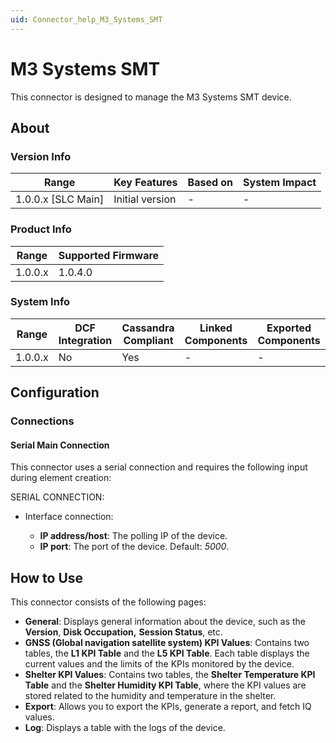 ```yaml
---
uid: Connector_help_M3_Systems_SMT
---
```


# M3 Systems SMT

This connector is designed to manage the M3 Systems SMT device.

## About

### Version Info

| Range                | Key Features     | Based on     | System Impact     |
|----------------------|------------------|--------------|-------------------|
| 1.0.0.x [SLC Main]   | Initial version  | -            | -                 |

### Product Info

| Range     | Supported Firmware     |
|-----------|------------------------|
| 1.0.0.x   | 1.0.4.0                |

### System Info

| Range     | DCF Integration     | Cassandra Compliant     | Linked Components     | Exported Components     |
|-----------|---------------------|-------------------------|-----------------------|-------------------------|
| 1.0.0.x   | No                  | Yes                     | -                     | -                       |

## Configuration

### Connections

#### Serial Main Connection

This connector uses a serial connection and requires the following input during element creation:

SERIAL CONNECTION:

- Interface connection:

  - **IP address/host**: The polling IP of the device.
  - **IP port**: The port of the device. Default: *5000*.

## How to Use

This connector consists of the following pages:

- **General**: Displays general information about the device, such as the **Version**, **Disk Occupation,** **Session Status**, etc.
- **GNSS (Global navigation satellite system) KPI Values**: Contains two tables, the **L1 KPI Table** and the **L5 KPI Table**. Each table displays the current values and the limits of the KPIs monitored by the device.
- **Shelter KPI Values**: Contains two tables, the **Shelter Temperature KPI Table** and the **Shelter Humidity KPI Table**, where the KPI values are stored related to the humidity and temperature in the shelter.
- **Export**: Allows you to export the KPIs, generate a report, and fetch IQ values.
- **Log**: Displays a table with the logs of the device.
